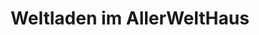 ---
title: "Weltladen im AllerWeltHaus"
url: /hagen/weltladen-im-allerwelthaus/
shop: Supermarkt
---